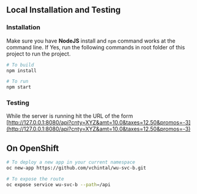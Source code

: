 ## Local Installation and Testing

### Installation 

Make sure you have **NodeJS** install and `npm` command works at the command line. If Yes, run the following commands in root folder of this project to run the project.

```sh 
# To build 
npm install 

# To run
npm start
```

### Testing 

While the server is running hit the URL of the form [http://127.0.0.1:8080/api?cnty=XYZ&amt=10.0&taxes=12.50&promos=-3](http://127.0.0.1:8080/api?cnty=XYZ&amt=10.0&taxes=12.50&promos=-3)

## On OpenShift 

```sh 
# To deploy a new app in your current namespace
oc new-app https://github.com/vchintal/wu-svc-b.git

# To expose the route 
oc expose service wu-svc-b --path=/api
```
